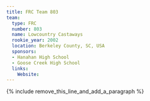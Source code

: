 ```yaml
---
title: FRC Team 803
team:
  type: FRC
  number: 803
  name: Lowcountry Castaways
  rookie_year: 2002
  location: Berkeley County, SC, USA
  sponsors:
  - Hanahan High School
  - Goose Creek High School
  links:
    Website:
---
```


{% include remove_this_line_and_add_a_paragraph %}